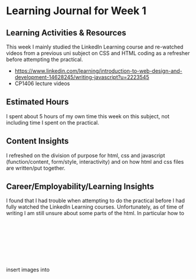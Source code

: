 # Learning Journal for Week 1

## Learning Activities & Resources

This week I mainly studied the LinkedIn Learning course and re-watched videos from a previous uni subject on
CSS and HTML coding as a refresher before attempting the practical.

- https://www.linkedin.com/learning/introduction-to-web-design-and-development-14628245/writing-javascript?u=2223545
- CP1406 lecture videos

## Estimated Hours

I spent about 5 hours of my own time this week on this subject, not including time I spent on the practical.

## Content Insights

I refreshed on the division of purpose for html, css and javascript (function/content, form/style, interactivity)
and on how html and css files are written/put together. 

## Career/Employability/Learning Insights

I found that I had trouble when attempting to do the practical before I had fully watched the LinkedIn Learning courses.
Unfortunately, as of time of writing I am still unsure about some parts of the html. In particular how to insert images
into <svg> tags. I will have to look into this further in the coming week.
